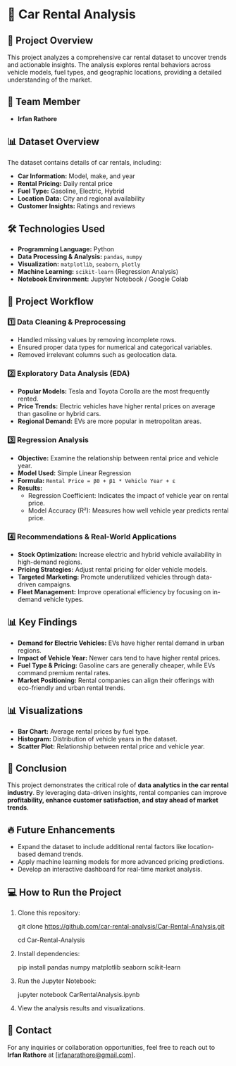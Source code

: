 # 🚗 Car Rental Analysis

## 📌 Project Overview
This project analyzes a comprehensive car rental dataset to uncover trends and actionable insights. The analysis explores rental behaviors across vehicle models, fuel types, and geographic locations, providing a detailed understanding of the market.

## 👥 Team Member
- **Irfan Rathore**

## 📊 Dataset Overview
The dataset contains details of car rentals, including:
- **Car Information:** Model, make, and year
- **Rental Pricing:** Daily rental price
- **Fuel Type:** Gasoline, Electric, Hybrid
- **Location Data:** City and regional availability
- **Customer Insights:** Ratings and reviews

## 🛠 Technologies Used
- **Programming Language:** Python
- **Data Processing & Analysis:** `pandas`, `numpy`
- **Visualization:** `matplotlib`, `seaborn`, `plotly`
- **Machine Learning:** `scikit-learn` (Regression Analysis)
- **Notebook Environment:** Jupyter Notebook / Google Colab

## 🚀 Project Workflow
### 1️⃣ Data Cleaning & Preprocessing
- Handled missing values by removing incomplete rows.
- Ensured proper data types for numerical and categorical variables.
- Removed irrelevant columns such as geolocation data.

### 2️⃣ Exploratory Data Analysis (EDA)
- **Popular Models:** Tesla and Toyota Corolla are the most frequently rented.
- **Price Trends:** Electric vehicles have higher rental prices on average than gasoline or hybrid cars.
- **Regional Demand:** EVs are more popular in metropolitan areas.

### 3️⃣ Regression Analysis
- **Objective:** Examine the relationship between rental price and vehicle year.
- **Model Used:** Simple Linear Regression
- **Formula:** `Rental Price = β0 + β1 * Vehicle Year + ε`
- **Results:**
  - Regression Coefficient: Indicates the impact of vehicle year on rental price.
  - Model Accuracy (R²): Measures how well vehicle year predicts rental price.

### 4️⃣ Recommendations & Real-World Applications
- **Stock Optimization:** Increase electric and hybrid vehicle availability in high-demand regions.
- **Pricing Strategies:** Adjust rental pricing for older vehicle models.
- **Targeted Marketing:** Promote underutilized vehicles through data-driven campaigns.
- **Fleet Management:** Improve operational efficiency by focusing on in-demand vehicle types.

## 📊 Key Findings
- **Demand for Electric Vehicles:** EVs have higher rental demand in urban regions.
- **Impact of Vehicle Year:** Newer cars tend to have higher rental prices.
- **Fuel Type & Pricing:** Gasoline cars are generally cheaper, while EVs command premium rental rates.
- **Market Positioning:** Rental companies can align their offerings with eco-friendly and urban rental trends.

## 📊 Visualizations
- **Bar Chart:** Average rental prices by fuel type.
- **Histogram:** Distribution of vehicle years in the dataset.
- **Scatter Plot:** Relationship between rental price and vehicle year.

## 🏁 Conclusion
This project demonstrates the critical role of **data analytics in the car rental industry**. By leveraging data-driven insights, rental companies can improve **profitability, enhance customer satisfaction, and stay ahead of market trends**.

## 🔥 Future Enhancements
- Expand the dataset to include additional rental factors like location-based demand trends.
- Apply machine learning models for more advanced pricing predictions.
- Develop an interactive dashboard for real-time market analysis.


## 💻 How to Run the Project
1. Clone this repository:

   git clone https://github.com/car-rental-analysis/Car-Rental-Analysis.git

   cd Car-Rental-Analysis

2. Install dependencies:

   pip install pandas numpy matplotlib seaborn scikit-learn

3. Run the Jupyter Notebook:

   jupyter notebook CarRentalAnalysis.ipynb

4. View the analysis results and visualizations.

## 💎 Contact
For any inquiries or collaboration opportunities, feel free to reach out to **Irfan Rathore** at [irfanarathore@gmail.com].

